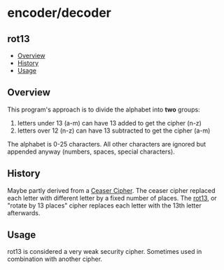# encoder/decoder

## rot13

- [Overview](#overview)
- [History](#background)
- [Usage](#usage)

## Overview

This program's approach is to divide the alphabet into **two** groups:

1. letters under 13 (a-m) can have 13 added to get the cipher (n-z)
2. letters over 12 (n-z) can have 13 subtracted to get the cipher (a-m)

The alphabet is 0-25 characters.
All other characters are ignored but appended anyway (numbers, spaces, special characters).

## History

Maybe partly derived from a [Ceaser Cipher](https://en.wikipedia.org/wiki/Caesar_cipher).
The ceaser cipher replaced each letter with different letter by a fixed number of places.
The [rot13](cipher), or "rotate by 13 places" cipher replaces each letter with the 13th letter afterwards.


## Usage
rot13 is considered a very weak security cipher. Sometimes used in combination with another cipher.

